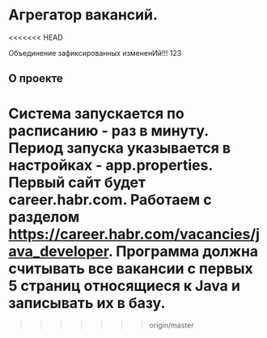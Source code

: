# Агрегатор вакансий.
<<<<<<< HEAD

Объединение зафиксированных измененИй!!!
123
## О проекте

Система запускается по расписанию - раз в минуту.  Период запуска указывается в настройках - app.properties.
Первый сайт будет career.habr.com. Работаем с разделом https://career.habr.com/vacancies/java_developer.  Программа 
должна считывать все вакансии c первых 5 страниц относящиеся к Java и записывать их в базу.
=======
>>>>>>> origin/master
